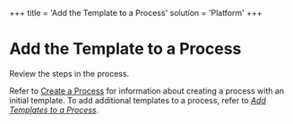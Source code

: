+++
title = 'Add the Template to a Process'
solution = 'Platform'
+++

# Add the Template to a Process

<span id="Post Data Using UDF or Fixed Width Steps" class="popUpLink">Review
the steps in the process. </span>

Refer to [Create a Process](Create_a_Process) for information about
creating a process with an initial template. To add additional templates
to a process, refer to *<span style="color: #0000ff;">[Add Templates to
a Process](Add_Templates_to_a_Process)</span>*.
